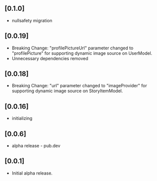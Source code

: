 ## [0.1.0]

* nullsafety migration

## [0.0.19]

* Breaking Change: "profilePictureUrl" parameter changed to "profilePicture" for supporting dynamic image source on UserModel.
* Unnecessary dependencies removed

## [0.0.18]

* Breaking Change: "url" parameter changed to "imageProvider" for supporting dynamic image source on StoryItemModel.

## [0.0.16]

* initializing

## [0.0.6]

* alpha release - pub.dev

## [0.0.1]

* Initial alpha release.
